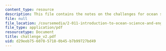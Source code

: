 ```yaml
---
content_type: resource
description: This file contains the notes on the challenges for ocean systems design.
file: null
file_location: /coursemedia/2-011-introduction-to-ocean-science-and-engineering-spring-2006/d29eeb75607857180b45b7b99727bd49_challenge_v2.pdf
file_type: application/pdf
resourcetype: Document
title: challenge_v2.pdf
uid: d29eeb75-6078-5718-0b45-b7b99727bd49
---
```

